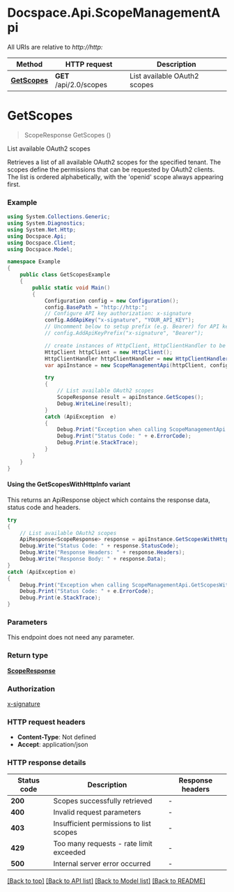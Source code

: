 # Docspace.Api.ScopeManagementApi

All URIs are relative to *http://http:*

| Method | HTTP request | Description |
|--------|--------------|-------------|
| [**GetScopes**](ScopeManagementApi.md#getscopes) | **GET** /api/2.0/scopes | List available OAuth2 scopes |

<a id="getscopes"></a>
# **GetScopes**
> ScopeResponse GetScopes ()

List available OAuth2 scopes

Retrieves a list of all available OAuth2 scopes for the specified tenant. The scopes define the permissions that can be requested by OAuth2 clients. The list is ordered alphabetically, with the 'openid' scope always appearing first.

### Example
```csharp
using System.Collections.Generic;
using System.Diagnostics;
using System.Net.Http;
using Docspace.Api;
using Docspace.Client;
using Docspace.Model;

namespace Example
{
    public class GetScopesExample
    {
        public static void Main()
        {
            Configuration config = new Configuration();
            config.BasePath = "http://http:";
            // Configure API key authorization: x-signature
            config.AddApiKey("x-signature", "YOUR_API_KEY");
            // Uncomment below to setup prefix (e.g. Bearer) for API key, if needed
            // config.AddApiKeyPrefix("x-signature", "Bearer");

            // create instances of HttpClient, HttpClientHandler to be reused later with different Api classes
            HttpClient httpClient = new HttpClient();
            HttpClientHandler httpClientHandler = new HttpClientHandler();
            var apiInstance = new ScopeManagementApi(httpClient, config, httpClientHandler);

            try
            {
                // List available OAuth2 scopes
                ScopeResponse result = apiInstance.GetScopes();
                Debug.WriteLine(result);
            }
            catch (ApiException  e)
            {
                Debug.Print("Exception when calling ScopeManagementApi.GetScopes: " + e.Message);
                Debug.Print("Status Code: " + e.ErrorCode);
                Debug.Print(e.StackTrace);
            }
        }
    }
}
```

#### Using the GetScopesWithHttpInfo variant
This returns an ApiResponse object which contains the response data, status code and headers.

```csharp
try
{
    // List available OAuth2 scopes
    ApiResponse<ScopeResponse> response = apiInstance.GetScopesWithHttpInfo();
    Debug.Write("Status Code: " + response.StatusCode);
    Debug.Write("Response Headers: " + response.Headers);
    Debug.Write("Response Body: " + response.Data);
}
catch (ApiException e)
{
    Debug.Print("Exception when calling ScopeManagementApi.GetScopesWithHttpInfo: " + e.Message);
    Debug.Print("Status Code: " + e.ErrorCode);
    Debug.Print(e.StackTrace);
}
```

### Parameters
This endpoint does not need any parameter.
### Return type

[**ScopeResponse**](ScopeResponse.md)

### Authorization

[x-signature](../README.md#x-signature)

### HTTP request headers

 - **Content-Type**: Not defined
 - **Accept**: application/json


### HTTP response details
| Status code | Description | Response headers |
|-------------|-------------|------------------|
| **200** | Scopes successfully retrieved |  -  |
| **400** | Invalid request parameters |  -  |
| **403** | Insufficient permissions to list scopes |  -  |
| **429** | Too many requests - rate limit exceeded |  -  |
| **500** | Internal server error occurred |  -  |

[[Back to top]](#) [[Back to API list]](../README.md#documentation-for-api-endpoints) [[Back to Model list]](../README.md#documentation-for-models) [[Back to README]](../README.md)

